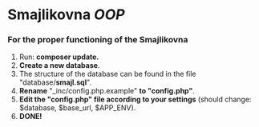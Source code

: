 # Smajlikovna _OOP_
### For the proper functioning of the Smajlikovna
1) Run: **composer update.**
2) **Create a new database**.
3) The structure of the database can be found in the file "database/**smajl.sql**".
4) **Rename** "_inc/config.php.example" **to "config.php"**.
5) **Edit the "config.php" file according to your settings** (should change: $database, $base_url, $APP_ENV).
6) **DONE!**
